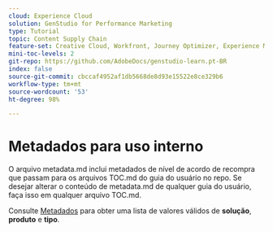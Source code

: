 ```yaml
---
cloud: Experience Cloud
solution: GenStudio for Performance Marketing
type: Tutorial
topic: Content Supply Chain
feature-set: Creative Cloud, Workfront, Journey Optimizer, Experience Manager, Experience Manager Sites, Experience Manager Assets, GenStudio for Performance Marketing
mini-toc-levels: 2
git-repo: https://github.com/AdobeDocs/genstudio-learn.pt-BR
index: false
source-git-commit: cbccaf4952af1db5668de8d93e15522e8ce329b6
workflow-type: tm+mt
source-wordcount: '53'
ht-degree: 98%

---
```



# Metadados para uso interno

O arquivo metadata.md inclui metadados de nível de acordo de recompra que passam para os arquivos TOC.md do guia do usuário no repo. Se desejar alterar o conteúdo de metadata.md de qualquer guia do usuário, faça isso em qualquer arquivo TOC.md.

Consulte [Metadados](https://experienceleague.adobe.com/docs/authoring-guide-exl/using/editing/user-guide-setup/metadata.html?lang=pt-BR) para obter uma lista de valores válidos de **solução**, **produto** e **tipo**.
